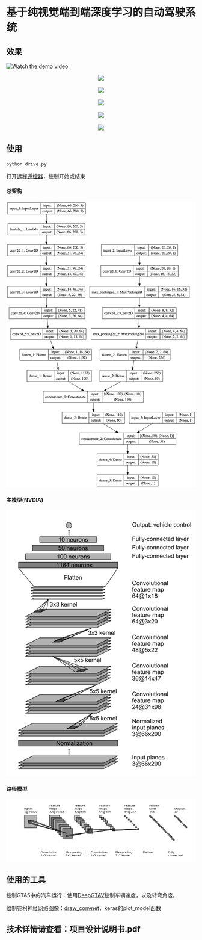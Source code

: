 # 基于纯视觉端到端深度学习的自动驾驶系统

## 效果

[![Watch the demo video](https://github.com/lyzMaster/DeepGTA5-V2/raw/master/image/video_face.png)](https://youtu.be/7dTMGus53y8)

<p align="center">
  <img src="https://raw.githubusercontent.com/lyzMaster/DeepGTA5-V2/master/image/1.PNG">
</p>

<p align="center">
  <img src="https://raw.githubusercontent.com/lyzMaster/DeepGTA5-V2/master/image/2.PNG">
</p>

<p align="center">
  <img src="https://raw.githubusercontent.com/lyzMaster/DeepGTA5-V2/master/image/3.PNG">
</p>

<p align="center">
  <img src="https://raw.githubusercontent.com/lyzMaster/DeepGTA5-V2/master/image/4.PNG">
</p>

<p align="center">
  <img src="https://github.com/lyzMaster/deepgta5/raw/master/models/image/drive.gif">
</p>


## 使用
`python drive.py`

打开[远程遥控器](https://www.pixeldesert.com/console/)，控制开始或结束

#### 总架构
<img src="https://github.com/lyzMaster/deepgta5/raw/master/models/image/full.png">

#### 主模型(NVDIA)
<img src="https://github.com/lyzMaster/deepgta5/raw/master/models/image/main_model.png">

#### 路径模型
<img src="https://github.com/lyzMaster/deepgta5/raw/master/models/image/ladar_model.png">


## 使用的工具
控制GTA5中的汽车运行：使用[DeepGTAV](https://github.com/aitorzip/DeepGTAV)控制车辆速度，以及转弯角度。

绘制卷积神经网络图像：[draw_convnet](https://github.com/gwding/draw_convnet)，keras的plot_model函数

## 技术详情请查看：项目设计说明书.pdf
